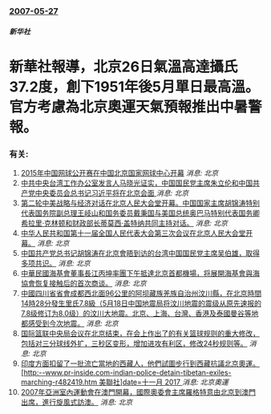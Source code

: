 ### [2007-05-27](/news/2007/05/27/index.md)

##### 新华社
# 新華社報導，北京26日氣溫高達攝氏37.2度，創下1951年後5月單日最高溫。官方考慮為北京奧運天氣預報推出中暑警報。




### 有关:

1. [2015年中国网球公开赛在中国北京国家网球中心开幕](/zh/news/2015/10/3/2015年中国网球公开赛在中国北京国家网球中心开幕.md) _消息: 北京_
2. [中共中央台湾工作办公室发言人马晓光证实，中国国民党主席朱立伦和中国共产党中央委员会总书记习近平将在北京会面 ](/zh/news/2015/04/24/中共中央台湾工作办公室发言人马晓光证实-中国国民党主席朱立伦和中国共产党中央委员会总书记习近平将在北京会面.md) _消息: 北京_
3. [ 第二轮中美战略与经济对话在北京人民大会堂开幕。中国国家主席胡锦涛特别代表国务院副总理王岐山和国务委员戴秉国与美国总统奥巴马特别代表国务卿希拉里·克林顿和财政部长蒂莫西·盖特纳共同主持对话。](/zh/news/2010/05/24/第二轮中美战略与经济对话在北京人民大会堂开幕-中国国家主席胡锦涛特别代表国务院副总理王岐山和国务委员戴秉国与美国总统奥.md) _消息: 北京_
4. [ 中华人民共和国第十一届全国人民代表大会第三次会议在北京人民大会堂开幕。](/zh/news/2010/03/5/中华人民共和国第十一届全国人民代表大会第三次会议在北京人民大会堂开幕.md) _消息: 北京_
5. [中国共产党总书记胡锦涛在北京會晤到访的台湾中国国民党主席吴伯雄，取得多项共识。](/zh/news/2009/05/26/中国共产党总书记胡锦涛在北京會晤到访的台湾中国国民党主席吴伯雄-取得多项共识.md) _消息: 北京_
6. [中華民國海基會董事長江丙坤率團下午抵達北京首都機場，将展開海基會與海協會恢复接触后的首次商谈。](/zh/news/2008/06/11/中華民國海基會董事長江丙坤率團下午抵達北京首都機場-将展開海基會與海協會恢复接触后的首次商谈.md) _消息: 北京_
7. [中國四川省省會成都西北面96公里的阿坝藏族羌族自治州汶川縣，在北京時間14時28分發生里氏7.8級（5月18日中国地震局将汶川地震的震级从原先速报的7.8级修订为8.0级）的汶川大地震。北京、上海、台灣、香港及泰國曼谷等地都感受到今次地震。](/zh/news/2008/05/12/中國四川省省會成都西北面96公里的阿坝藏族羌族自治州汶川縣-在北京時間14時28分發生里氏78級-5月18日中国地震局.md) _消息: 北京_
8. [国际篮联中央局会议在北京结束，在会上作出了的有关篮球规则的重大修改，包括对三分球线外扩，三秒区变形，增加进攻有利区，修改24秒规则等。](/zh/news/2008/04/26/国际篮联中央局会议在北京结束-在会上作出了的有关篮球规则的重大修改-包括对三分球线外扩-三秒区变形-增加进攻有利区-修改.md) _消息: 北京_
9. [印度方面扣留了一批流亡當地的西藏人，他們試圖步行到西藏抗議北京奧運。[http:--www.pr-inside.com-indian-police-detain-tibetan-exiles-marching-r482419.htm 美聯社]date=十一月 2017 ](/zh/news/2008/03/13/印度方面扣留了一批流亡當地的西藏人-他們試圖步行到西藏抗議北京奧運-http-wwwpr-insidecom.md) _消息: 北京奧運_
10. [2007年亞洲室內運動會在澳門開幕，國際奧委會主席羅格特意由北京到澳門出席，進行旋風式訪澳。](/zh/news/2007/10/26/2007年亞洲室內運動會在澳門開幕-國際奧委會主席羅格特意由北京到澳門出席-進行旋風式訪澳.md) _消息: 北京_

